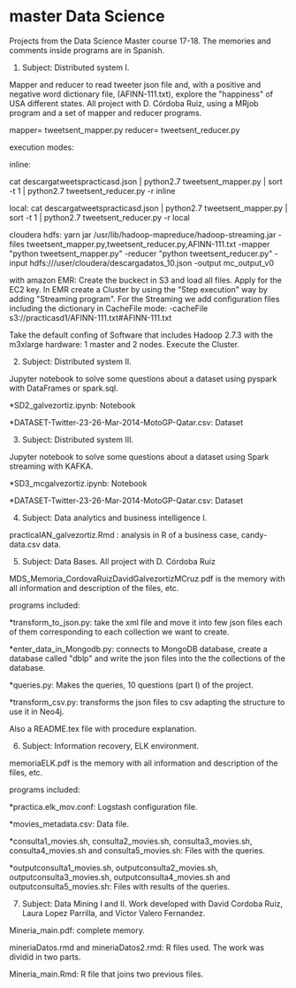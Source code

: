 # master Data Science
Projects from the Data Science Master course 17-18. The memories and comments inside programs are in Spanish.

1) Subject: Distributed system I. 

Mapper and reducer to read tweeter json file and, with a positive and negative word dictionary file, (AFINN-111.txt), explore the "happiness" of USA different states.
All project with D. Córdoba Ruiz, using a MRjob program and a set of mapper and reducer programs.

mapper= tweetsent_mapper.py
reducer= tweetsent_reducer.py

execution modes:

inline:

cat descargatweetspracticasd.json | python2.7
tweetsent_mapper.py | sort -t 1 | python2.7 tweetsent_reducer.py -r inline

local:
cat descargatweetspracticasd.json | python2.7
tweetsent_mapper.py | sort -t 1 | python2.7 tweetsent_reducer.py -r local

cloudera hdfs:
yarn jar /usr/lib/hadoop-mapreduce/hadoop-streaming.jar
-files tweetsent_mapper.py,tweetsent_reducer.py,AFINN-111.txt
-mapper "python tweetsent_mapper.py" -reducer "python tweetsent_reducer.py"
-input hdfs:///user/cloudera/descargadatos_10.json -output mc_output_v0


with amazon EMR:
Create the buckect in S3 and load all files. Apply for the EC2 key. In
EMR create a Cluster by using the "Step execution" way by adding "Streaming program".
For the Streaming we add configuration files including the dictionary in CacheFile mode:
-cacheFile
s3://practicasd1/AFINN-111.txt#AFINN-111.txt

Take the default confing of Software that includes Hadoop 2.7.3 with the
 m3xlarge hardware: 1 master and 2 nodes. Execute the Cluster.

2) Subject: Distributed system II. 

Jupyter notebook to solve some questions about a dataset using pyspark with DataFrames or spark.sql.

 *SD2_galvezortiz.ipynb: Notebook 
 
 *DATASET-Twitter-23-26-Mar-2014-MotoGP-Qatar.csv: Dataset

3) Subject: Distributed system III. 

Jupyter notebook to solve some questions about a dataset using Spark streaming with KAFKA.

 *SD3_mcgalvezortiz.ipynb: Notebook 
 
 *DATASET-Twitter-23-26-Mar-2014-MotoGP-Qatar.csv: Dataset 
 
4) Subject: Data analytics and business intelligence I.

 practicaIAN_galvezortiz.Rmd : analysis in R of a business case, candy-data.csv data.

5) Subject: Data Bases. All project with D. Córdoba Ruiz

MDS_Memoria_CordovaRuizDavidGalvezortizMCruz.pdf is the memory with all information and description of the files, etc. 

programs included:

 *transform_to_json.py: take the xml file and move it into few json files each of them corresponding to each collection we want to create. 
 
 *enter_data_in_Mongodb.py: connects to MongoDB database, create a database called "dblp" and write the json files into the the collections of the database.
 
 *queries.py: Makes the queries, 10 questions (part I) of the project. 
 
 *transform_csv.py: transforms the json files to csv adapting the structure to use it in Neo4j.
 
 Also a README.tex file with procedure explanation.

6) Subject: Information recovery, ELK environment.

memoriaELK.pdf is the memory with all information and description of the files, etc.

programs included:

 *practica.elk_mov.conf: Logstash configuration file.
 
 *movies_metadata.csv: Data file.
 
 *consulta1_movies.sh, consulta2_movies.sh, consulta3_movies.sh, consulta4_movies.sh and consulta5_movies.sh: Files with the queries.
 
 *outputconsulta1_movies.sh, outputconsulta2_movies.sh, outputconsulta3_movies.sh, outputconsulta4_movies.sh and outputconsulta5_movies.sh: Files with results of the queries. 
 
 7) Subject: Data Mining I and II. Work developed with David Cordoba Ruiz, Laura Lopez Parrilla, and Victor Valero Fernandez.

 
 Mineria_main.pdf: complete memory. 
 
 mineriaDatos.rmd and mineriaDatos2.rmd: R files used. The work was dividid in two parts.
 
 Mineria_main.Rmd: R file that joins two previous files.
 

